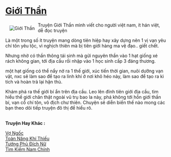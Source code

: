 <a href="https://utruyen.com/gioi-than/19160/" title="Giới Thần"><h1>Giới Thần</h1></a><div style="display:table"><img align="right" style="float: left; padding: 10px;" src="https://utruyen.com/images/story/200x260/gioi-than.jpg" alt="Giới Thần">Truyện Giới Thần mình viết cho người việt nam, ít hán việt, dễ đọc truyện<p></p>Là một trong số ít truyện mang dòng tiên hiệp hay xây dựng nên 1 vị vạn yêu chí tôn yêu tộc, vì nghịch thiên mà bị tiên giới hàng ma vệ đạo.. giết chết.<p></p>Nhưng nhờ có thần thông tái sinh mà gửi nguyên thần vào 1 hạt giống xé rách không gian, tới địa cầu rồi nhập vào 1 học sinh cấp 3 đáng thương.<p></p>một hạt giống có thể nẩy nở ra 1 thế giới, xúc tiến thời gian, nuôi dưỡng vạn vật, nxc sẽ làm sao để tạo ra linh khí ở nơi khô héo này, làm sao để tạo ra kì tích và hoàn trả lại hận thù.<p></p>Khám phá ra thế giới bí ẩn trên đ̣ia cầu. Leo lên đỉnh tiên giới địa cầu, tìm hiểu thế giới chân thật ngoài vũ trụ bao la này, phá không tới hồn giới thần bí, vạn cổ chí tôn, vô địch chư thiên. Chuyện sẽ diễn biến thế nào mong các bạn theo dõi tiếp truyện đô thị để hiểu rõ.</div><p><br><b>Truyện Hay Khác :</b></p><a href="https://utruyen.com/vo-ngoc/12273/" alt="Vợ Ngốc">Vợ Ngốc</a><br/><a href="https://github.com/quanluxury/truyenhot/tree/master/truyenhay/12473/" alt="Toàn Năng Khí Thiếu">Toàn Năng Khí Thiếu</a><br/><a href="https://github.com/quanluxury/ngontinhhot/tree/master/truyenhay/17490/" alt="Tướng Phủ Đích Nữ">Tướng Phủ Đích Nữ</a><br/><a href="https://github.com/quanluxury/truyenhot/tree/master/truyenhay/11328/" alt="Tìm Kiếm Nam Chính">Tìm Kiếm Nam Chính</a><br/>